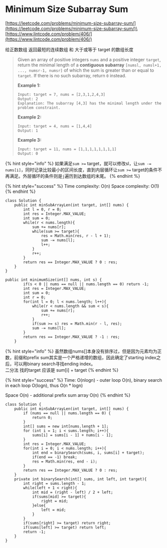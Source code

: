 # Minimum Size Subarray Sum

[https://leetcode.com/problems/minimum-size-subarray-sum/](https://leetcode.com/problems/minimum-size-subarray-sum/)\
[https://www.lintcode.com/problem/406/](https://www.lintcode.com/problem/406/)

给正数数组 返回最短的连续数组 和 大于或等于 target 的数组长度

> Given an array of positive integers `nums` and a positive integer `target`, return the minimal length of a **contiguous subarray** `[numsl, numsl+1, ..., numsr-1, numsr]` of which the sum is greater than or equal to `target`. If there is no such subarray, return `0` instead.
>
> &#x20;
>
> **Example 1:**
>
> ```
> Input: target = 7, nums = [2,3,1,2,4,3]
> Output: 2
> Explanation: The subarray [4,3] has the minimal length under the problem constraint.
> ```
>
> **Example 2:**
>
> ```
> Input: target = 4, nums = [1,4,4]
> Output: 1
> ```
>
> **Example 3:**
>
> ```
> Input: target = 11, nums = [1,1,1,1,1,1,1,1]
> Output: 0
> ```

{% hint style="info" %}
如果满足`sum >=` target，就可以修改sl，让`sum -= nums[i]`，同时记录比较最小的区间长度，直到内层循环让`sum >=` target的条件不再满足。外层循环的条件则是`j`遍历到达数组的末尾。
{% endhint %}

{% hint style="success" %}
Time complexity: O(n)   Space complexity: O(1)
{% endhint %}

```
class Solution {
    public int minSubArrayLen(int target, int[] nums) {
        int l = 0, r = 0;
        int res = Integer.MAX_VALUE;
        int sum = 0;
        while(r < nums.length){
            sum += nums[r];
            while(sum >= target){
                res = Math.min(res, r - l + 1);
                sum -= nums[l];
                l++;
            }
            r++;
        }
        return res == Integer.MAX_VALUE ? 0 : res;
    }
}
```

```
public int minimumSize(int[] nums, int s) {
        if(s < 0 || nums == null || nums.length == 0) return -1;
        int res = Integer.MAX_VALUE;
        int sum = 0;
        int r = 0;
        for(int l = 0; l < nums.length; l++){
            while(r < nums.length && sum < s){
                sum += nums[r];
                r++;
            }
            if(sum >= s) res = Math.min(r - l, res);
            sum -= nums[l];
        }
        return res == Integer.MAX_VALUE ? -1 : res;
    }
```

{% hint style="info" %}
虽然数组nums\[]本身没有排序过，但是因为元素均为正数，前缀和prefix sum其实是一个严格递增的数组，因此确定了starting index之后，可以用binary search寻找ending index。\
二分法 找的target 应该是 sum\[i] + target
{% endhint %}

{% hint style="success" %}
Time: O(nlogn) - outer loop O(n), binary search in each loop O(logn), thus O(n \* logn)

Space O(n) - additional prefix sum array O(n)
{% endhint %}

```
class Solution {
    public int minSubArrayLen(int target, int[] nums) {
        if (nums == null || nums.length == 0) {
            return 0;
        }
        int[] sums = new int[nums.length + 1];
        for (int i = 1; i < sums.length; i++){
            sums[i] = sums[i - 1] + nums[i - 1];
        }
        int res = Integer.MAX_VALUE;
        for(int i = 0; i < nums.length; i++){
            int end = binarySearch(sums, i, sums[i] + target);
            if(end == -1) break;
            res = Math.min(res, end - i);
        }
        return res == Integer.MAX_VALUE ? 0 : res;
    }
    private int binarySearch(int[] sums, int left, int target){
        int right = sums.length - 1;
        while(left + 1 < right){
            int mid = (right - left) / 2 + left;
            if(sums[mid] >= target){
                right = mid;
            }else{
                left = mid;
            }
        }
        if(sums[right] >= target) return right;
        if(sums[left] >= target) return left;
        return -1;
    }
}
```
